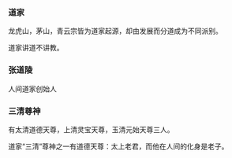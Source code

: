 ### 道家

龙虎山，茅山，青云宗皆为道家起源，却由发展而分道成为不同派别。

道家讲道不讲教。

### 张道陵

人间道家创始人


### 三清尊神

有太清道德天尊，上清灵宝天尊，玉清元始天尊三人。

道家“三清”尊神之一有道德天尊：太上老君，而他在人间的化身是老子。

